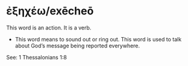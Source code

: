 # ἐξηχέω/exēcheō
This word is an action. It is a verb.

* This word means to sound out or ring out. This word is used to talk about God’s message being reported everywhere.

See: 1 Thessalonians 1:8
